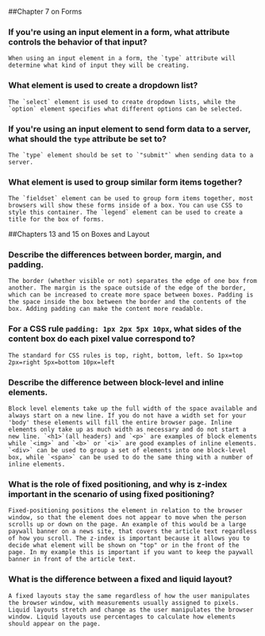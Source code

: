 ##Chapter 7 on Forms

### If you're using an input element in a form, what attribute controls the behavior of that input?
    When using an input element in a form, the `type` attribute will determine what kind of input they will be creating.

### What element is used to create a dropdown list?
    The `select` element is used to create dropdown lists, while the `option` element specifies what different options can be selected.

### If you're using an input element to send form data to a server, what should the `type` attribute be set to?
    The `type` element should be set to `"submit"` when sending data to a server.

### What element is used to group similar form items together?
    The `fieldset` element can be used to group form items together, most browsers will show these forms inside of a box. You can use CSS to style this container. The `legend` element can be used to create a title for the box of forms.

##Chapters 13 and 15 on Boxes and Layout

### Describe the differences between border, margin, and padding.
    The border (whether visible or not) separates the edge of one box from another. The margin is the space outside of the edge of the border, which can be increased to create more space between boxes. Padding is the space inside the box between the border and the contents of the box. Adding padding can make the content more readable.

### For a CSS rule `padding: 1px 2px 5px 10px`, what sides of the content box do each pixel value correspond to?
    The standard for CSS rules is top, right, bottom, left. So 1px=top 2px=right 5px=bottom 10px=left

### Describe the difference between block-level and inline elements.
    Block level elements take up the full width of the space available and always start on a new line. If you do not have a width set for your 'body' these elements will fill the entire browser page. Inline elements only take up as much width as necessary and do not start a new line. `<h1>`(all headers) and `<p>` are examples of block elements while `<img>` and `<b>` or `<i>` are good examples of inline elements. `<div>` can be used to group a set of elements into one block-level box, while `<span>` can be used to do the same thing with a number of inline elements.

### What is the role of fixed positioning, and why is z-index important in the scenario of using fixed positioning?
    Fixed-positioning positions the element in relation to the browser window, so that the element does not appear to move when the person scrolls up or down on the page. An example of this would be a large paywall banner on a news site, that covers the article text regardless of how you scroll. The z-index is important because it allows you to decide what element will be shown on "top" or in the front of the page. In my example this is important if you want to keep the paywall banner in front of the article text.

### What is the difference between a fixed and liquid layout?
    A fixed layouts stay the same regardless of how the user manipulates the browser window, with measurements usually assigned to pixels. Liquid layouts stretch and change as the user manipulates the browser window. Liquid layouts use percentages to calculate how elements should appear on the page.
